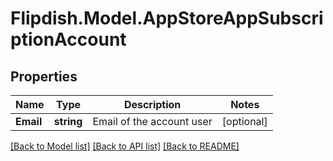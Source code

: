 # Flipdish.Model.AppStoreAppSubscriptionAccount
## Properties

Name | Type | Description | Notes
------------ | ------------- | ------------- | -------------
**Email** | **string** | Email of the account user | [optional] 

[[Back to Model list]](../README.md#documentation-for-models) [[Back to API list]](../README.md#documentation-for-api-endpoints) [[Back to README]](../README.md)

